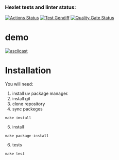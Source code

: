 ### Hexlet tests and linter status:
[![Actions Status](https://github.com/volkbav/python-project-50/actions/workflows/hexlet-check.yml/badge.svg)](https://github.com/volkbav/python-project-50/actions) [![Test Gendiff](https://github.com/volkbav/python-project-50/actions/workflows/test_gendiff.yml/badge.svg)](https://github.com/volkbav/python-project-50/actions/workflows/test_gendiff.yml) [![Quality Gate Status](https://sonarcloud.io/api/project_badges/measure?project=volkbav_python-project-50&metric=alert_status)](https://sonarcloud.io/summary/new_code?id=volkbav_python-project-50)

# demo
[![asciicast](https://asciinema.org/a/EMojoDu2gVXMtpPXREJhaS9ml.svg)](https://asciinema.org/a/EMojoDu2gVXMtpPXREJhaS9ml)

# Installation
You will need:
1. install uv package manager.
2. install git 
3. clone repository
4. sync packeges
```
make install
```
5. install
```
make package-install
```
6. tests
```
make test
```